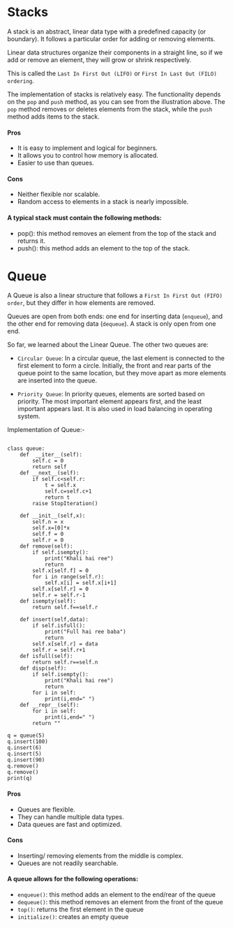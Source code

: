
# Stacks 

A stack is an abstract, linear data type with a predefined capacity (or boundary). It follows a particular order for adding or removing elements. 

Linear data structures organize their components in a straight line, so if we add or remove an element, they will grow or shrink respectively.

This is called the ```Last In First Out (LIFO)``` or ```First In Last Out (FILO) ordering```.

The implementation of stacks is relatively easy. The functionality depends on the ```pop``` and ```push``` method, as you can see from the illustration above. The ```pop``` method removes or deletes elements from the stack, while the ```push``` method adds items to the stack.

#### Pros

 + It is easy to implement and logical for beginners.
 + It allows you to control how memory is allocated.
 + Easier to use than queues.

#### Cons

 + Neither flexible nor scalable.
 + Random access to elements in a stack is nearly impossible.

#### A typical stack must contain the following methods:

 + pop(): this method removes an element from the top of the stack and returns it.
 + push(): this method adds an element to the top of the stack.


# Queue

A Queue is also a linear structure that follows a ```First In First Out (FIFO) order```, but they differ in how elements are removed. 

Queues are open from both ends: one end for inserting data (```enqueue```), and the other end for removing data (```dequeue```). A stack is only open from one end.


So far, we learned about the Linear Queue. The other two queues are:

* ```Circular Queue```: In a circular queue, the last element is connected to the first element to form a circle. Initially, the front and rear parts of the queue point to the same location, but they move apart as more elements are inserted into the queue.

* ```Priority Queue```: In priority queues, elements are sorted based on priority. The most important element appears first, and the least important appears last. It is also used in load balancing in operating system.

Implementation of Queue:-
```

class queue:
    def  __iter__(self):
        self.c = 0
        return self
    def __next__(self):
        if self.c<self.r:
            t = self.x
            self.c=self.c+1
            return t
        raise StopIteration()

    def __init__(self,x):
        self.n = x
        self.x=[0]*x
        self.f = 0
        self.r = 0
    def remove(self):
        if self.isempty():
            print("Khali hai ree")
            return
        self.x[self.f] = 0
        for i in range(self.r):
            self.x[i] = self.x[i+1]
        self.x[self.r] = 0
        self.r = self.r-1
    def isempty(self):
        return self.f==self.r

    def insert(self,data):
        if self.isfull():
            print("Full hai ree baba")
            return
        self.x[self.r] = data
        self.r = self.r+1
    def isfull(self):
        return self.r==self.n
    def disp(self):
        if self.isempty():
            print("Khali hai ree")
            return
        for i in self:
            print(i,end=" ")
    def __repr__(self):
        for i in self:
            print(i,end=" ")
        return ""

q = queue(5)
q.insert(100)
q.insert(6)
q.insert(5)
q.insert(90)
q.remove()
q.remove()
print(q)
```

#### Pros

 + Queues are flexible.
 + They can handle multiple data types.
 + Data queues are fast and optimized.

#### Cons

 + Inserting/ removing elements from the middle is complex.
 + Queues are not readily searchable.


#### A queue allows for the following operations:

 + ```enqueue()```: this method adds an element to the end/rear of the queue
 + ```dequeue()```: this method removes an element from the front of the queue
 + ```top()```: returns the first element in the queue
 + ```initialize()```: creates an empty queue



